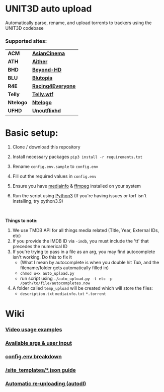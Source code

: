 # UNIT3D auto upload
Automatically parse, rename, and upload torrents to trackers using the UNIT3D codebase
### Supported sites:
<table>
    <tbody>
    <tr style="text-align: left">
        <td><strong>ACM</strong></td>
        <td><strong><a href="https://asiancinema.me">AsianCinema</a></strong></td>
    </tr>
    <tr style="text-align: left">
        <td><strong>ATH</strong></td>
        <td><strong><a href="https://aither.cc">Aither</a></strong></td>
    </tr>
    <tr style="text-align: left">
        <td><strong>BHD</strong></td>
        <td><strong><a href="https://beyond-hd.me">Beyond-HD</a></strong></td>
    </tr>
    <tr style="text-align: left">
        <td><strong>BLU</strong></td>
        <td><strong><a href="https://blutopia.xyz">Blutopia</a></strong></td>
    </tr>
    <tr style="text-align: left">
        <td><strong>R4E</strong></td>
        <td><strong><a href="https://racing4everyone.eu">Racing4Everyone</a></strong></td>
    </tr>
    <tr style="text-align: left">
        <td><strong>Telly</strong></td>
        <td><strong><a href="https://telly.wtf">Telly.wtf</a></strong></td>
    </tr>
    <tr style="text-align: left">
        <td><strong>Ntelogo</strong></td>
        <td><strong><a href="https://ntelogo.org">Ntelogo</a></strong></td>
    </tr>
    <tr style="text-align: left">
        <td><strong>UFHD</strong></td>
        <td><strong><a href="https://uncutflixhd.com/">Uncutflixhd</a></strong></td>
    </tr>
    </tbody>
</table>


<!-- Basic setup -->
# Basic setup:
1. Clone / download this repository
2. Install necessary packages ```pip3 install -r requirements.txt```
3. Rename `config.env.sample` to `config.env`
4. Fill out the required values in `config.env`
5. Ensure you have [mediainfo](https://mediaarea.net/en/MediaInfo/Download/Ubuntu) & [ffmpeg](https://ffmpeg.org/download.html) installed on your system
6. Run the script using [Python3](https://www.python.org/downloads/) (If you're having issues or torf isn't installing, try python3.9)
   
   <br /> 
   
**Things to note:**
1. We use TMDB API for all things media related (Title, Year, External IDs, etc)
2. If you provide the IMDB ID via ```-imdb```, you must include the 'tt' that precedes the numerical ID
3. If you're trying to pass in a file as an arg, you may find autocomplete isn't working. Do this to fix it
    * (What I mean by autocomplete is when you double hit *Tab*, and the filename/folder gets automatically filled in)
    * ```chmod u+x auto_upload.py```
    * run script using ```./auto_upload.py -t etc -p /path/to/file/autocompletes.now```
4. A folder called ``temp_upload`` will be created which will store the files:
    * ```description.txt``` ```mediainfo.txt``` ```*.torrent```
    

# Wiki
### [Video usage examples](https://github.com/ryelogheat/xpbot/wiki/Video-examples)
### [Available args & user input](https://github.com/ryelogheat/xpbot/wiki/Args-and-User-Input)
### [config.env breakdown](https://github.com/ryelogheat/xpbot/wiki/config.env)
### [/site_templates/*.json guide](https://github.com/ryelogheat/xpbot/wiki/Tracker-Templates)
### [Automatic re-uploading (autodl)](https://github.com/ryelogheat/xpbot/wiki/autodl-irssi-automatic-re-uploading)

